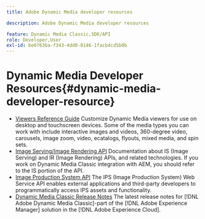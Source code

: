 ```yaml
---
title: Adobe Dynamic Media developer resources

description: Adobe Dynamic Media developer resources

feature: Dynamic Media Classic,SDK/API
role: Developer,User
exl-id: be0763ba-f343-4dd0-8146-1facb4cd5b0b
---
```

# Dynamic Media Developer Resources{#dynamic-media-developer-resource}

* [Viewers Reference Guide](/help/aem-viewers-ref/homeviewers.md)<!-- (https://experienceleague.adobe.com/docs/dynamic-media-developer-resources/library/home.html?lang=en) -->
Customize Dynamic Media viewers for use on desktop and touchscreen devices. Some of the media types you can work with include interactive images and videos, 360-degree video, carousels, image zoom, video, ecatalogs, flyouts, mixed media, and spin sets. 
* [Image Serving/Image Rendering API](/help/aem-is-ir-api/homeisir.md)<!-- (https://experienceleague.adobe.com/docs/dynamic-media-developer-resources/image-serving-api/home.html?lang=en) -->
Documentation about IS (Image Serving) and IR (Image Rendering) APIs, and related technologies. If you work on Dynamic Media Classic integration with AEM, you should refer to the IS portion of the API.
* [Image Production System API](/help/aem-ips-api/c-overview.md)
The IPS (Image Production System) Web Service API enables external applications and third-party developers to programmatically access IPS assets and functionality.
* [Dynamic Media Classic Release Notes](/help/s7-release-notes/s7rn2017.md)
The latest release notes for [!DNL Adobe Dynamic Media Classic]-part of the [!DNL Adobe Experience Manager] solution in the [!DNL Adobe Experience Cloud].
